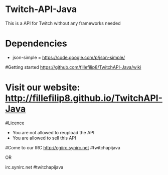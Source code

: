 # Twitch-API-Java
This is a API for Twitch without any frameworks needed


# Dependencies
* json-simple = https://code.google.com/p/json-simple/


#Getting started
https://github.com/fillefilip8/TwitchAPI-Java/wiki

# Visit our website: http://fillefilip8.github.io/TwitchAPI-Java


#Licence
* You are not allowed to reupload the API
* You are allowed to sell this API


#Come to our IRC
http://cgiirc.synirc.net #twitchapijava

OR

irc.synirc.net #twitchapijava